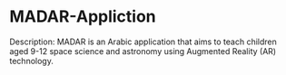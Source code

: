 # MADAR-Appliction
Description: MADAR is an Arabic application that aims to teach children aged 9-12 space science and astronomy using Augmented Reality (AR) technology. 
